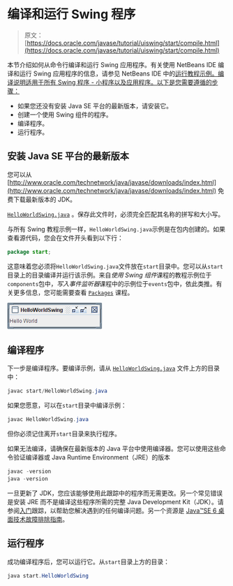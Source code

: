 # 编译和运行 Swing 程序

> 原文： [https://docs.oracle.com/javase/tutorial/uiswing/start/compile.html](https://docs.oracle.com/javase/tutorial/uiswing/start/compile.html)

本节介绍如何从命令行编译和运行 Swing 应用程序。有关使用 NetBeans IDE 编译和运行 Swing 应用程序的信息，请参见 NetBeans IDE 中的[运行教程示例。编译说明适用于所有 Swing 程序 - 小程序以及应用程序。以下是您需要遵循的步骤：](../../information/examples.html)

*   如果您还没有安装 Java SE 平台的最新版本，请安装它。
*   创建一个使用 Swing 组件的程序。
*   编译程序。
*   运行程序。

## 安装 Java SE 平台的最新版本

您可以从 [http://www.oracle.com/technetwork/java/javase/downloads/index.html](http://www.oracle.com/technetwork/java/javase/downloads/index.html) 免费下载最新版本的 JDK。

 [`HelloWorldSwing.java`](../examples/start/HelloWorldSwingProject/src/start/HelloWorldSwing.java) 。保存此文件时，必须完全匹配其名称的拼写和大小写。

与所有 Swing 教程示例一样，`HelloWorldSwing.java`示例是在包内创建的。如果查看源代码，您会在文件开头看到以下行：

```java
package start;

```

这意味着您必须将`HelloWorldSwing.java`文件放在`start`目录中。您可以从`start`目录上的目录编译并运行该示例。来自*使用 Swing 组件*课程的教程示例位于`components`包中，*写入事件监听器*课程中的示例位于`events`包中，依此类推。有关更多信息，您可能需要查看 [`Packages`](../../java/package/index.html) 课程。

![Screen shot of HelloWorldSwing application](img/b02d97db03d42ddebf105ec65718fa11.jpg)

## 编译程序

下一步是编译程序。要编译示例，请从 [`HelloWorldSwing.java`](../examples/start/HelloWorldSwingProject/src/start/HelloWorldSwing.java) 文件上方的目录中：

```java
javac start/HelloWorldSwing.java

```

如果您愿意，可以在`start`目录中编译示例：

```java
javac HelloWorldSwing.java

```

但你必须记住离开`start`目录来执行程序。

如果无法编译，请确保在最新版本的 Java 平台中使用编译器。您可以使用这些命令验证编译器或 Java Runtime Environment（JRE）的版本

```java
javac -version
java -version

```

一旦更新了 JDK，您应该能够使用此跟踪中的程序而无需更改。另一个常见错误是安装 JRE 而不是编译这些程序所需的完整 Java Development Kit（JDK）。请参阅[入门](../../getStarted/index.html)跟踪，以帮助您解决遇到的任何编译问题。另一个资源是 [Java™SE 6 桌面技术故障排除指南](http://www.oracle.com/technetwork/java/javase/index-142560.html)。

## 运行程序

成功编译程序后，您可以运行它。从`start`目录上方的目录：

```java
java start.HelloWorldSwing

```
